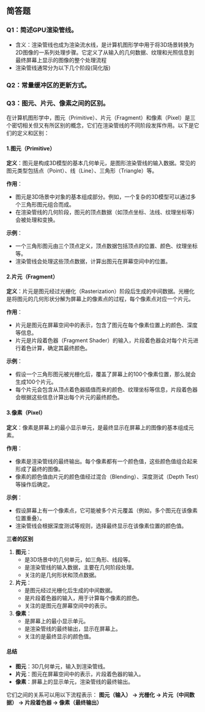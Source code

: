 ## 简答题

### Q1：简述GPU渲染管线。

- 含义：渲染管线也成为渲染流水线，是计算机图形学中用于将3D场景转换为2D图像的一系列处理步骤。它定义了从输入的几何数据、纹理和光照信息到最终屏幕上显示的图像的整个处理流程
- 渲染管线通常分为以下几个阶段(简化版)

### Q2：常量缓冲区的更新方式。

### Q3：图元、片元、像素之间的区别。

在计算机图形学中，图元（Primitive）、片元（Fragment）和像素（Pixel）是三个密切相关但又有所区别的概念，它们在渲染管线的不同阶段发挥作用。以下是它们的定义和区别：

#### 1.图元（Primitive）

**定义**：图元是构成3D模型的基本几何单元，是图形渲染管线的输入数据。常见的图元类型包括点（Point）、线（Line）、三角形（Triangle）等。

**作用**：

- 图元是3D场景中对象的基本组成部分。例如，一个复杂的3D模型可以通过多个三角形图元组合而成。
- 在渲染管线的几何阶段，图元的顶点数据（如顶点坐标、法线、纹理坐标等）会被处理和变换。

**示例**：

- 一个三角形图元由三个顶点定义，顶点数据包括顶点的位置、颜色、纹理坐标等。
- 渲染管线会处理这些顶点数据，计算出图元在屏幕空间中的位置。

#### 2.片元（Fragment）

**定义**：片元是图元经过光栅化（Rasterization）阶段后生成的中间数据。光栅化是将图元的几何形状分解为屏幕上的像素点的过程，每个像素点对应一个片元。

**作用**：

- 片元是图元在屏幕空间中的表示，包含了图元在每个像素位置上的颜色、深度等信息。
- 片元是片段着色器（Fragment Shader）的输入，片段着色器会对每个片元进行着色计算，确定其最终颜色。

**示例**：

- 假设一个三角形图元被光栅化后，覆盖了屏幕上的100个像素位置，那么就会生成100个片元。
- 每个片元会包含从顶点着色器插值而来的颜色、纹理坐标等信息，片段着色器会根据这些信息计算出每个片元的最终颜色。

#### 3.像素（Pixel）

**定义**：像素是屏幕上的最小显示单元，是最终显示在屏幕上的图像的基本组成元素。

**作用**：

- 像素是渲染管线的最终输出。每个像素都有一个颜色值，这些颜色值组合起来形成了最终的图像。
- 像素的颜色值由片元的颜色值经过混合（Blending）、深度测试（Depth Test）等操作后确定。

**示例**：

- 假设屏幕上有一个像素点，它可能被多个片元覆盖（例如，多个图元在该像素位置重叠）。
- 渲染管线会根据深度测试等规则，选择最终显示在该像素位置的颜色值。

**三者的区别**

1. **图元**：
   - 是3D场景中的几何单元，如三角形、线段等。
   - 是渲染管线的输入数据，主要在几何阶段处理。
   - 关注的是几何形状和顶点数据。
2. **片元**：
   - 是图元经过光栅化后生成的中间数据。
   - 是片段着色器的输入，用于计算每个像素的颜色。
   - 关注的是图元在屏幕空间中的表示。
3. **像素**：
   - 是屏幕上的最小显示单元。
   - 是渲染管线的最终输出，显示在屏幕上。
   - 关注的是最终显示的颜色值。

#### 总结

- **图元**：3D几何单元，输入到渲染管线。
- **片元**：图元在屏幕空间中的表示，片段着色器的输入。
- **像素**：屏幕上的显示单元，渲染管线的最终输出。

它们之间的关系可以用以下流程表示： **图元（输入） → 光栅化 → 片元（中间数据） → 片段着色器 → 像素（最终输出）**